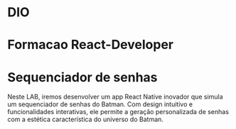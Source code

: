 # DIO
# Formacao React-Developer
# Sequenciador de senhas
Neste LAB, iremos desenvolver um app React Native inovador que simula um sequenciador de senhas do Batman. Com design intuitivo e funcionalidades interativas, ele permite a geração personalizada de senhas com a estética característica do universo do Batman.
